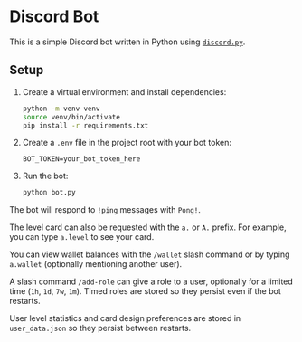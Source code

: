 # Discord Bot

This is a simple Discord bot written in Python using [`discord.py`](https://pypi.org/project/discord.py/).

## Setup

1. Create a virtual environment and install dependencies:

   ```bash
   python -m venv venv
   source venv/bin/activate
   pip install -r requirements.txt
   ```

2. Create a `.env` file in the project root with your bot token:

   ```env
   BOT_TOKEN=your_bot_token_here
   ```

3. Run the bot:

   ```bash
   python bot.py
   ```

The bot will respond to `!ping` messages with `Pong!`.

The level card can also be requested with the `a.` or `A.` prefix. For example,
you can type `a.level` to see your card.

You can view wallet balances with the `/wallet` slash command or by typing
`a.wallet` (optionally mentioning another user).

A slash command `/add-role` can give a role to a user, optionally for a
limited time (`1h`, `1d`, `7w`, `1m`). Timed roles are stored so they persist
even if the bot restarts.

User level statistics and card design preferences are stored in
`user_data.json` so they persist between restarts.
